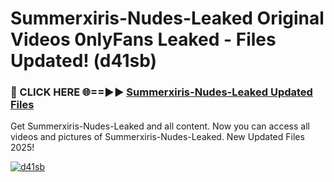 # Summerxiris-Nudes-Leaked Original Videos 0nlyFans Leaked - Files Updated! (d41sb)

<h3>🔴 CLICK HERE 🌐==►► <a href="https://tinyurl.com/4mcuefdz" rel="nofollow">Summerxiris-Nudes-Leaked Updated Files</a></h3>

Get Summerxiris-Nudes-Leaked and all content. Now you can access all videos and pictures of Summerxiris-Nudes-Leaked. New Updated Files 2025!

[![d41sb](https://i.imgur.com/StAQSOY.gif)](https://tinyurl.com/4mcuefdz)
